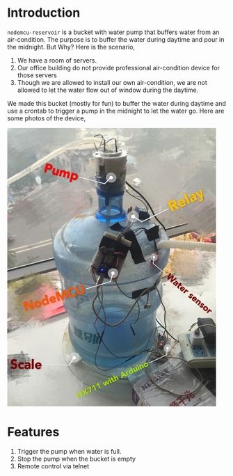 # Introduction

`nodemcu-reservoir` is a bucket with water pump that buffers water from an air-condition. The purpose is to buffer the water during daytime and pour in the midnight. But Why? Here is the scenario,

1. We have a room of servers.
1. Our office building do not provide professional air-condition device for those servers
1. Though we are allowed to install our own air-condition, we are not allowed to let the water flow out of window during the daytime.

We made this bucket (mostly for fun) to buffer the water during daytime and use a crontab to trigger a pump in the midnight to let the water go. Here are some photos of the device,


![Reservoir](./reservoir.jpg)


# Features

1. Trigger the pump when water is full.
2. Stop the pump when the bucket is empty
3. Remote control via telnet
